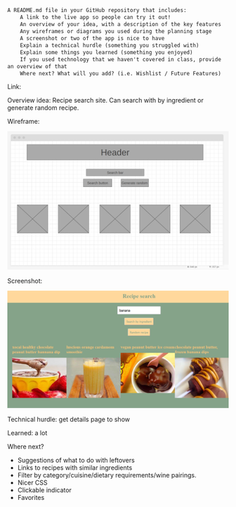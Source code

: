     A README.md file in your GitHub repository that includes:
        A link to the live app so people can try it out!
        An overview of your idea, with a description of the key features
        Any wireframes or diagrams you used during the planning stage
        A screenshot or two of the app is nice to have
        Explain a technical hurdle (something you struggled with)
        Explain some things you learned (something you enjoyed)
        If you used technology that we haven't covered in class, provide an overview of that
        Where next? What will you add? (i.e. Wishlist / Future Features)

Link: 


Overview idea:
Recipe search site. Can search with by ingredient or generate random recipe.

Wireframe:

![Alt text](image.png)


Screenshot:


![Alt text](image-1.png)


Technical hurdle: get details page to show



Learned: a lot


Where next? 
- Suggestions of what to do with leftovers
- Links to recipes with similar ingredients
- Filter by category/cuisine/dietary requirements/wine pairings.
- Nicer CSS
- Clickable indicator
- Favorites